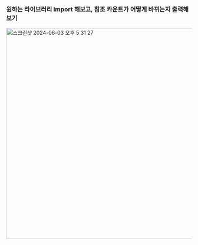 ### 원하는 라이브러리 import 해보고, 참조 카운트가 어떻게 바뀌는지 출력해보기
<img width="573" alt="스크린샷 2024-06-03 오후 5 31 27" src="https://github.com/Pseudo-Lab/CPython-Guide/assets/48075848/9a4cdc4a-7291-4f00-92d2-3aba4e101248">